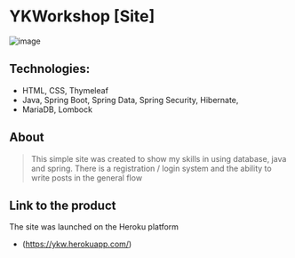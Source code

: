 # YKWorkshop [Site]

![image](https://i.ibb.co/cgNMTbb/photo-2021-06-26-17-01-12.jpg)

## Technologies:
- HTML, CSS, Thymeleaf
- Java, Spring Boot, Spring Data, Spring Security, Hibernate, 
- MariaDB, Lombock

## About
> This simple site was created to show my skills in using database, 
> java and spring. There is a registration / login system 
> and the ability to write posts in the general flow


## Link to the product

The site was launched on the Heroku platform

- (https://ykw.herokuapp.com/)




